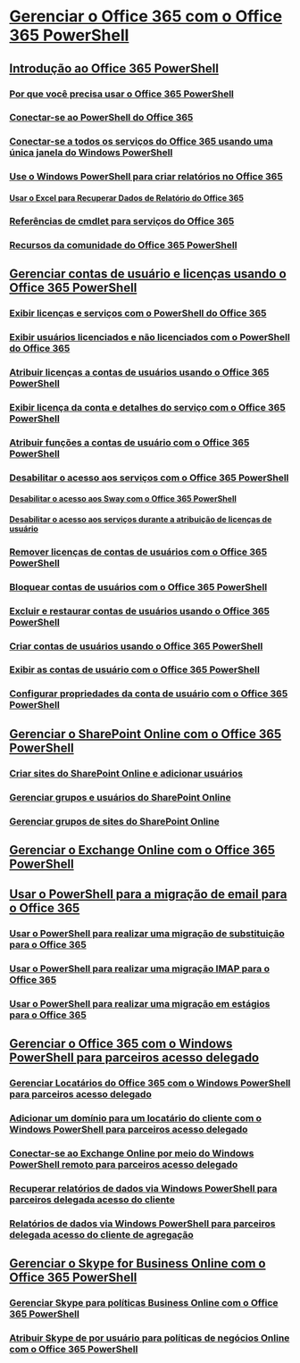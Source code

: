 
# [Gerenciar o Office 365 com o Office 365 PowerShell](manage-office-365-with-office-365-powershell.md)
## [Introdução ao Office 365 PowerShell](getting-started-with-office-365-powershell.md)
### [Por que você precisa usar o Office 365 PowerShell](why-you-need-to-use-office-365-powershell.md)
### [Conectar-se ao PowerShell do Office 365](connect-to-office-365-powershell.md)
### [Conectar-se a todos os serviços do Office 365 usando uma única janela do Windows PowerShell](connect-to-all-office-365-services-in-a-single-windows-powershell-window.md)
### [Use o Windows PowerShell para criar relatórios no Office 365](use-windows-powershell-to-create-reports-in-office-365.md)
#### [Usar o Excel para Recuperar Dados de Relatório do Office 365](using-excel-to-retrieve-office-365-reporting-data.md)
### [Referências de cmdlet para serviços do Office 365](cmdlet-references-for-office-365-services.md)
### [Recursos da comunidade do Office 365 PowerShell](office-365-powershell-community-resources.md)
## [Gerenciar contas de usuário e licenças usando o Office 365 PowerShell](manage-user-accounts-and-licenses-with-office-365-powershell.md)
### [Exibir licenças e serviços com o PowerShell do Office 365](view-licenses-and-services-with-office-365-powershell.md)
### [Exibir usuários licenciados e não licenciados com o PowerShell do Office 365](view-licensed-and-unlicensed-users-with-office-365-powershell.md)
### [Atribuir licenças a contas de usuários usando o Office 365 PowerShell](assign-licenses-to-user-accounts-with-office-365-powershell.md)
### [Exibir licença da conta e detalhes do serviço com o Office 365 PowerShell](view-account-license-and-service-details-with-office-365-powershell.md)
### [Atribuir funções a contas de usuário com o Office 365 PowerShell](assign-roles-to-user-accounts-with-office-365-powershell.md)
### [Desabilitar o acesso aos serviços com o Office 365 PowerShell](disable-access-to-services-with-office-365-powershell.md)
#### [Desabilitar o acesso aos Sway com o Office 365 PowerShell](disable-access-to-sway-with-office-365-powershell.md)
#### [Desabilitar o acesso aos serviços durante a atribuição de licenças de usuário](disable-access-to-services-while-assigning-user-licenses.md)
### [Remover licenças de contas de usuários com o Office 365 PowerShell](remove-licenses-from-user-accounts-with-office-365-powershell.md)
### [Bloquear contas de usuários com o Office 365 PowerShell](block-user-accounts-with-office-365-powershell.md)
### [Excluir e restaurar contas de usuários usando o Office 365 PowerShell](delete-and-restore-user-accounts-with-office-365-powershell.md)
### [Criar contas de usuários usando o Office 365 PowerShell](create-user-accounts-with-office-365-powershell.md)
### [Exibir as contas de usuário com o Office 365 PowerShell](view-user-accounts-with-office-365-powershell.md)
### [Configurar propriedades da conta de usuário com o Office 365 PowerShell](configure-user-account-properties-with-office-365-powershell.md)
## [Gerenciar o SharePoint Online com o Office 365 PowerShell](manage-sharepoint-online-with-office-365-powershell.md)
### [Criar sites do SharePoint Online e adicionar usuários](create-sharepoint-sites-and-add-users-with-powershell.md)
### [Gerenciar grupos e usuários do SharePoint Online](manage-sharepoint-users-and-groups-with-powershell.md)
### [Gerenciar grupos de sites do SharePoint Online](manage-sharepoint-site-groups-with-powershell.md)
## [Gerenciar o Exchange Online com o Office 365 PowerShell](manage-exchange-online-with-office-365-powershell.md)
## [Usar o PowerShell para a migração de email para o Office 365](use-powershell-for-email-migration-to-office-365.md)
### [Usar o PowerShell para realizar uma migração de substituição para o Office 365](use-powershell-to-perform-a-cutover-migration-to-office-365.md)
### [Usar o PowerShell para realizar uma migração IMAP para o Office 365](use-powershell-to-perform-an-imap-migration-to-office-365.md)
### [Usar o PowerShell para realizar uma migração em estágios para o Office 365](use-powershell-to-perform-a-staged-migration-to-office-365.md)
## [Gerenciar o Office 365 com o Windows PowerShell para parceiros acesso delegado](manage-office-365-with-windows-powershell-for-delegated-access-permissions-dap-p.md)
### [Gerenciar Locatários do Office 365 com o Windows PowerShell para parceiros acesso delegado](manage-office-365-tenants-with-windows-powershell-for-delegated-access-permissio.md)
### [Adicionar um domínio para um locatário do cliente com o Windows PowerShell para parceiros acesso delegado](add-a-domain-to-a-client-tenancy-with-windows-powershell-for-delegated-access-pe.md)
### [Conectar-se ao Exchange Online por meio do Windows PowerShell remoto para parceiros acesso delegado](connect-to-exchange-online-tenants-with-remote-windows-powershell-for-delegated.md)
### [Recuperar relatórios de dados via Windows PowerShell para parceiros delegada acesso do cliente](retrieve-customer-tenant-reporting-data-with-windows-powershell-for-delegated-ac.md)
### [Relatórios de dados via Windows PowerShell para parceiros delegada acesso do cliente de agregação](aggregate-customer-reporting-data-via-windows-powershell-for-delegated-access-pe.md)
## [Gerenciar o Skype for Business Online com o Office 365 PowerShell](manage-skype-for-business-online-with-office-365-powershell.md)
### [Gerenciar Skype para políticas Business Online com o Office 365 PowerShell](manage-skype-for-business-online-policies-with-office-365-powershell.md)
### [Atribuir Skype de por usuário para políticas de negócios Online com o Office 365 PowerShell](assign-per-user-skype-for-business-online-policies-with-office-365-powershell.md)

